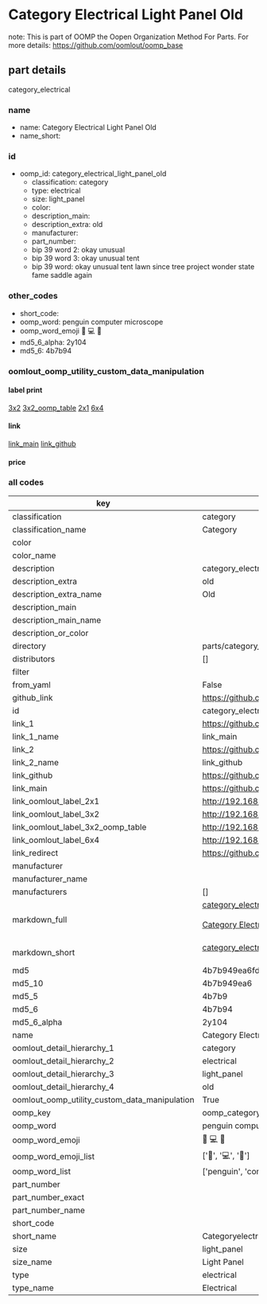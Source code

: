 # Category Electrical Light Panel Old  

note: This is part of OOMP the Oopen Organization Method For Parts. For more details: https://github.com/oomlout/oomp_base

##  part details
  



category_electrical



### name
* name: Category Electrical Light Panel Old
* name_short: 
### id
* oomp_id: category_electrical_light_panel_old
  * classification: category
  * type: electrical
  * size: light_panel
  * color: 
  * description_main: 
  * description_extra: old
  * manufacturer: 
  * part_number: 
  * bip 39 word 2: okay unusual
  * bip 39 word 3: okay unusual tent
  * bip 39 word: okay unusual tent lawn since tree project wonder state fame saddle again

### other_codes
* short_code: 
* oomp_word: penguin computer microscope
* oomp_word_emoji :penguin: :computer: :microscope:
* md5_6_alpha: 2y104
* md5_6: 4b7b94






### oomlout_oomp_utility_custom_data_manipulation
#### label print
[3x2](http://192.168.1.245:1112/?label=oomp%202y104)
[3x2_oomp_table](http://192.168.1.108:1112/?label=oomp%202y104)
[2x1](http://192.168.1.242:1112/?label=oomp%202y104)
[6x4](http://192.168.1.55:1112/?label=oomp%202y104)    

#### link

[link_main](https://github.com/oomlout/oomlout_oomp_version_1_messy/tree/main/parts/category_electrical_light_panel_old) [link_github](https://github.com/oomlout/oomlout_oomp_version_1_messy/tree/main/parts/category_electrical_light_panel_old)                             

#### price







### all codes 
| key | value |  
| --- | --- |  
| classification | category |  
| classification_name | Category |  
| color |  |  
| color_name |  |  
| description | category_electrical |  
| description_extra | old |  
| description_extra_name | Old |  
| description_main |  |  
| description_main_name |  |  
| description_or_color |   |  
| directory | parts/category_electrical_light_panel_old |  
| distributors | [] |  
| filter |  |  
| from_yaml | False |  
| github_link | https://github.com/oomlout/oomlout_oomp_part_src/tree/main/parts/category_electrical_light_panel_old |  
| id | category_electrical_light_panel_old |  
| link_1 | https://github.com/oomlout/oomlout_oomp_version_1_messy/tree/main/parts/category_electrical_light_panel_old |  
| link_1_name | link_main |  
| link_2 | https://github.com/oomlout/oomlout_oomp_version_1_messy/tree/main/parts/category_electrical_light_panel_old |  
| link_2_name | link_github |  
| link_github | https://github.com/oomlout/oomlout_oomp_version_1_messy/tree/main/parts/category_electrical_light_panel_old |  
| link_main | https://github.com/oomlout/oomlout_oomp_version_1_messy/tree/main/parts/category_electrical_light_panel_old |  
| link_oomlout_label_2x1 | http://192.168.1.242:1112/?label=oomp%202y104 |  
| link_oomlout_label_3x2 | http://192.168.1.245:1112/?label=oomp%202y104 |  
| link_oomlout_label_3x2_oomp_table | http://192.168.1.108:1112/?label=oomp%202y104 |  
| link_oomlout_label_6x4 | http://192.168.1.55:1112/?label=oomp%202y104 |  
| link_redirect | https://github.com/oomlout/oomlout_oomp_version_1_messy/tree/main/parts/category_electrical_light_panel_old |  
| manufacturer |  |  
| manufacturer_name |  |  
| manufacturers | [] |  
| markdown_full | [category_electrical_light_panel_old](none)<br>[](none)<br>[Category Electrical Light Panel Old](none)<br><br> |  
| markdown_short | [category_electrical_light_panel_old](none)<br><br> |  
| md5 | 4b7b949ea6fd15839fe497e1bebb94cf |  
| md5_10 | 4b7b949ea6 |  
| md5_5 | 4b7b9 |  
| md5_6 | 4b7b94 |  
| md5_6_alpha | 2y104 |  
| name | Category Electrical Light Panel Old |  
| oomlout_detail_hierarchy_1 | category |  
| oomlout_detail_hierarchy_2 | electrical |  
| oomlout_detail_hierarchy_3 | light_panel |  
| oomlout_detail_hierarchy_4 | old |  
| oomlout_oomp_utility_custom_data_manipulation | True |  
| oomp_key | oomp_category_electrical_light_panel_old |  
| oomp_word | penguin computer microscope |  
| oomp_word_emoji | :penguin: :computer: :microscope: |  
| oomp_word_emoji_list | [':penguin:', ':computer:', ':microscope:'] |  
| oomp_word_list | ['penguin', 'computer', 'microscope'] |  
| part_number |  |  
| part_number_exact |  |  
| part_number_name |  |  
| short_code |  |  
| short_name | Categoryelectrical |  
| size | light_panel |  
| size_name | Light Panel |  
| type | electrical |  
| type_name | Electrical |  
